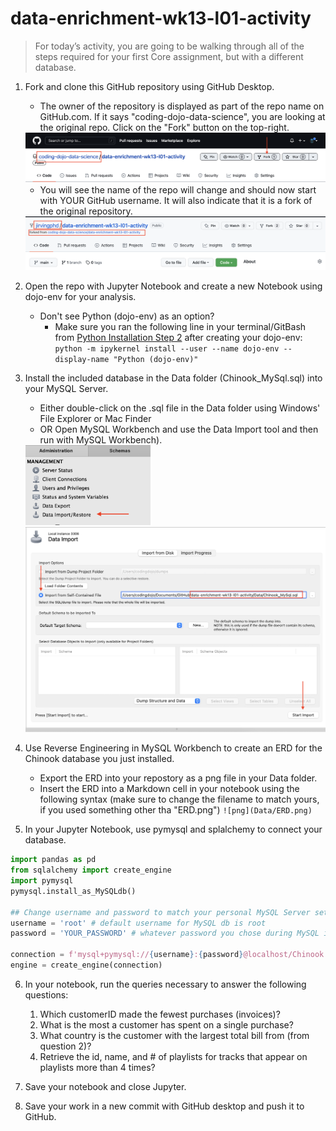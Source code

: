 # data-enrichment-wk13-l01-activity
 
>For today’s activity, you are going to be walking through all of the steps required for your first Core assignment, but with a different database.

1. Fork and clone this GitHub repository using GitHub Desktop.
	- The owner of the repository is displayed as part of the repo name on GitHub.com. If it says "coding-dojo-data-science", you are looking at the original repo. Click on the "Fork" button on the top-right.
	
	<img src="Images/fork_repo_1.png" width=600px>
	
	- You will see the name of the repo will change and should now start with YOUR GitHub username. It will also indicate that it is a fork of the original repository. 
	
	<img src="Images/fork_repo_2.png" width=600px>
	
	
2. Open the repo with Jupyter Notebook and create a new Notebook using dojo-env for your analysis.
	- Don't see Python (dojo-env) as an option? 
		- Make sure you ran the following line in your terminal/GitBash from [Python Installation Step 2](https://login.codingdojo.com/m/376/12807/89878) after creating your dojo-env: 
		```python -m ipykernel install --user --name dojo-env --display-name "Python (dojo-env)"```
3. Install the included database in the Data folder (Chinook_MySql.sql) into your MySQL Server. 
	- Either double-click on the .sql file in the Data folder using Windows' File Explorer or Mac Finder 
	- OR Open MySQL Workbench and use the Data Import tool and then run with MySQL Workbench).
	
	<img src="Images/data_import_1.png" width=200px>
	
	<img src="Images/data_import_2.png" width=500px>

4. Use Reverse Engineering in MySQL Workbench to create an ERD for the Chinook database you just installed.
	- Export the ERD into your repostory as a png file in your Data folder.
	- Insert the ERD into a Markdown cell in your notebook using the following syntax (make sure to change the filename to match yours, if you used something other tha "ERD.png")
	`![png](Data/ERD.png)`

5. In your Jupyter Notebook, use pymysql and splalchemy to connect your database. 
```python
import pandas as pd
from sqlalchemy import create_engine
import pymysql
pymysql.install_as_MySQLdb()

## Change username and password to match your personal MySQL Server settings
username = 'root' # default username for MySQL db is root
password = 'YOUR_PASSWORD' # whatever password you chose during MySQL installation.

connection = f'mysql+pymysql://{username}:{password}@localhost/Chinook'
engine = create_engine(connection)
```
6. In your notebook, run the queries necessary to answer the following questions:
	1. Which customerID made the fewest purchases (invoices)?
	2. What is the most a customer has spent on a single purchase?
	3. What country is the customer with the largest total bill from (from question 2)?
	4. Retrieve the id, name, and # of playlists for  tracks that appear on playlists more than 4 times?

7. Save your notebook and close Jupyter.
8. Save your work in a new commit with GitHub desktop and push it to GitHub.

	